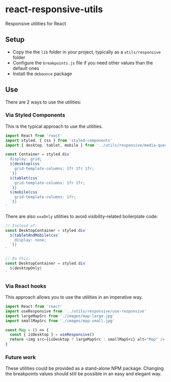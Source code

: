 # react-responsive-utils

Responsive utilities for React

## Setup

- Copy the the `lib` folder in your project, typically as a `utils/responsive` folder
- Configure the `breakpoints.js` file if you need other values than the default ones
- Install the `debounce` package

## Use

There are 2 ways to use the utilities:

### Via Styled Components

This is the typical approach to use the utilities.

```javascript
import React from 'react'
import styled, { css } from 'styled-components'
import { desktop, tablet, mobile } from '../utils/responsive/media-queries'

const Container = styled.div`
  display: grid;
  ${desktop(css`
    grid-template-columns: 1fr 1fr 1fr;
  `)}
  ${tablet(css`
    grid-template-columns: 1fr 1fr;
  `)}
  ${mobile(css`
    grid-template-columns: 1fr;
  `)}
`
```

There are also `xxxOnly` utilities to avoid visibility-related boilerplate code:

```javascript
// Instead of:
const DesktopContainer = styled.div`
  ${tabletAndMobile(css`
    display: none;
  `)}
`

// Do this:
const DesktopContainer = styled.div`
  ${desktopOnly}
`
```

### Via React hooks

This approach allows you to use the utilities in an imperative way.

```javascript
import React from 'react'
import useResponsive from '../utils/responsive/use-responsive'
import largeMapSrc from './images/map-large.jpg'
import smallMapSrc from './images/map-small.jpg'

const Map = () => {
  const { isDesktop } = useResponsive()
  return <img src={isDesktop ? largeMapSrc : smallMapSrc} alt="Map" />
}
```

### Future work

These utilities could be provided as a stand-alone NPM package. Changing the breakpoints values should still be possible in an easy and elegant way.
